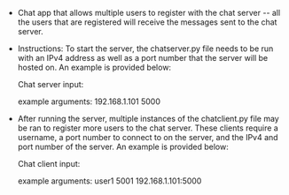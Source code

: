 - Chat app that allows multiple users to register with the chat server -- all the users that are registered will receive the messages sent to the chat server.




- Instructions: To start the server, the chatserver.py file needs to be run with an IPv4 address as well as a port number that the server will be hosted on. An example is provided below:



    Chat server input: <IP> <port>  
 
    example arguments: 192.168.1.101 5000
 
 
 
- After running the server, multiple instances of the chatclient.py file may be ran to register more users to the chat server. These clients require a username, a port number to connect to on the server, and the IPv4 and port number of the server. An example is provided below:
  
  
  
  
    Chat client input: <user> <port> <chat server>
 
    example arguments: user1 5001 192.168.1.101:5000
